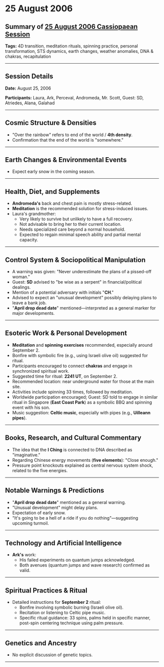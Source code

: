 # 25 August 2006

## Summary of [25 August 2006 Cassiopaean Session](https://cassiopaea.org/forum/threads/session-25-august-2006.20280/)

**Tags:** 4D transition, meditation rituals, spinning practice, personal transformation, STS dynamics, earth changes, weather anomalies, DNA & chakras, recapitulation

---

## Session Details

**Date:** August 25, 2006

**Participants:** Laura, Ark, Perceval, Andromeda, Mr. Scott, Guest: SD, Atriedes, Alana, Galahad

---

## Cosmic Structure & Densities

- "Over the rainbow" refers to end of the world / **4th density**.
- Confirmation that the end of the world is "somewhere."

---

## Earth Changes & Environmental Events

- Expect early snow in the coming season.

---

## Health, Diet, and Supplements

- **Andromeda's** back and chest pain is mostly stress-related.
- **Meditation** is the recommended solution for stress-induced issues.
- Laura's grandmother:
    - Very likely to survive but unlikely to have a full recovery.
    - Not advisable to bring her to their current location.
    - Needs specialized care beyond a normal household.
    - Expected to regain minimal speech ability and partial mental capacity.

---

## Control System & Sociopolitical Manipulation

- A warning was given: "Never underestimate the plans of a pissed-off woman."
- Guest: **SD** advised to "be wise as a serpent" in financial/political dealings.
- Mention of a potential adversary with initials "**CH**."
- Advised to expect an "unusual development" possibly delaying plans to leave a bank job.
- "**April drop dead date**" mentioned—interpreted as a general marker for major developments.

---

## Esoteric Work & Personal Development

- **Meditation** and **spinning exercises** recommended, especially around September 2.
- Bonfire with symbolic fire (e.g., using Israeli olive oil) suggested for ritual.
- Participants encouraged to connect **chakras** and engage in synchronized spiritual work.
- Suggested time for ritual: **2241 UT**, on September 2.
- Recommended location: near underground water for those at the main site.
- Activities include spinning 33 times, followed by meditation.
- Worldwide participation encouraged; Guest: SD told to engage in similar ritual in Singapore (**East Coast Park**) as a symbolic BBQ and spinning event with his son.
- Music suggestion: **Celtic music**, especially with pipes (e.g., **Uilleann pipes**).

---

## Books, Research, and Cultural Commentary

- The idea that the **I Ching** is connected to DNA described as "imaginative."
- Regarding Chinese energy movements (**five elements**): "Close enough."
- Pressure point knockouts explained as central nervous system shock, related to the five energies.

---

## Notable Warnings & Predictions

- "**April drop dead date**" mentioned as a general warning.
- "Unusual development" might delay plans.
- Expectation of early snow.
- "It's going to be a hell of a ride if you do nothing"—suggesting upcoming turmoil.

---

## Technology and Artificial Intelligence

- **Ark's** work:
    - His failed experiments on quantum jumps acknowledged.
    - Both avenues (quantum jumps and wave research) confirmed as valid.

---

## Spiritual Practices & Ritual

- Detailed instructions for **September 2** ritual:
    - Bonfire involving symbolic burning (Israeli olive oil).
    - Recitation or listening to Celtic pipe music.
    - Specific ritual guidance: 33 spins, palms held in specific manner, post-spin centering technique using palm pressure.

---

## Genetics and Ancestry

- No explicit discussion of genetic topics.

---

